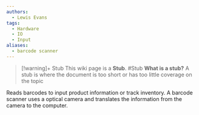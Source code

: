 ```yaml
---
authors: 
  - Lewis Evans
tags:
  - Hardware
  - IO
  - Input
aliases:
  - barcode scanner
---
```

> [!warning]+ Stub
> This wiki page is a **Stub**.
> #Stub 
> **What is a stub?**
> A stub is where the document is too short or has too little coverage on the topic

Reads barcodes to input product information or track inventory. A barcode scanner uses a optical camera and translates the information from the camera to the computer.